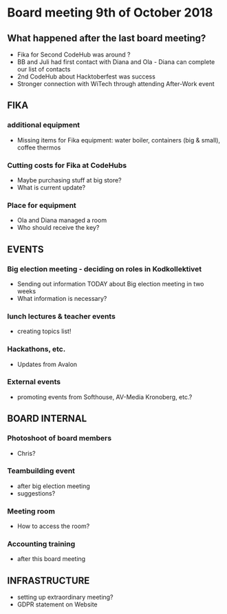 # Board meeting 9th of October 2018
## What happened after the last board meeting? 
- Fika for Second CodeHub was around ?
- BB and Juli had first contact with Diana and Ola - Diana can complete our list of contacts
- 2nd CodeHub about Hacktoberfest was success
- Stronger connection with WiTech through attending After-Work event

## FIKA
### additional equipment
- Missing items for Fika equipment: water boiler, containers (big & small), coffee thermos

### Cutting costs for Fika at CodeHubs
- Maybe purchasing stuff at big store?
- What is current update?

### Place for equipment
- Ola and Diana managed a room
- Who should receive the key?

## EVENTS
### Big election meeting - deciding on roles in Kodkollektivet
- Sending out information TODAY about Big election meeting in two weeks
- What information is necessary?

### lunch lectures & teacher events
- creating topics list!

### Hackathons, etc.
- Updates from Avalon

### External events
- promoting events from Softhouse, AV-Media Kronoberg, etc.?

## BOARD INTERNAL
### Photoshoot of board members
- Chris?

### Teambuilding event
- after big election meeting
- suggestions?

### Meeting room
- How to access the room?

### Accounting training
- after this board meeting

## INFRASTRUCTURE
- setting up extraordinary meeting?
- GDPR statement on Website

